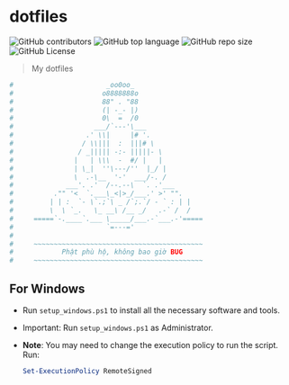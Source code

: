 # dotfiles

![GitHub contributors](https://img.shields.io/github/contributors/hardingadonis/dotfiles)
![GitHub top language](https://img.shields.io/github/languages/top/hardingadonis/dotfiles)
![GitHub repo size](https://img.shields.io/github/repo-size/hardingadonis/dotfiles)
![GitHub License](https://img.shields.io/github/license/hardingadonis/dotfiles)

> My dotfiles

```powershell
#                       _oo0oo_
#                      o8888888o
#                      88" . "88
#                      (| -_- |)
#                      0\  =  /0
#                    ___/`---'\___
#                  .' \\|     |# '.
#                 / \\|||  :  |||# \
#                / _||||| -:- |||||- \
#               |   | \\\  -  #/ |   |
#               | \_|  ''\---/''  |_/ |
#               \  .-\__  '-'  ___/-. /
#             ___'. .'  /--.--\  `. .'___
#          ."" '<  `.___\_<|>_/___.' >' "".
#         | | :  `- \`.;`\ _ /`;.`/ - ` : | |
#         \  \ `_.   \_ __\ /__ _/   .-` /  /
#     =====`-.____`.___ \_____/___.-`___.-'=====
#                       `=---='
#
#     ~~~~~~~~~~~~~~~~~~~~~~~~~~~~~~~~~~~~~~~~~~
#            Phật phù hộ, không bao giờ BUG
#     ~~~~~~~~~~~~~~~~~~~~~~~~~~~~~~~~~~~~~~~~~~
```

## For Windows

- Run `setup_windows.ps1` to install all the necessary software and tools.
- Important: Run `setup_windows.ps1` as Administrator.
- **Note**: You may need to change the execution policy to run the script. Run:

  ```powershell
  Set-ExecutionPolicy RemoteSigned
  ```
